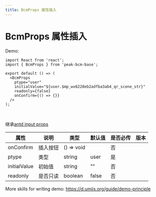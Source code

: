 ```yaml
---
title: BcmProps 属性插入
---
```


# BcmProps 属性插入

Demo:

```tsx
import React from 'react';
import { BcmProps } from 'peak-bcm-base';

export default () => (
  <BcmProps
    ptype="user"
    initialValue="${user.$mp_wx6228eb2adfba3ab4_qr_scene_str}"
    readonly={false}
    onConfirm={() => {}}
  />
);
```

<br/>

继承[antd input props](https://ant.design/components/input-cn/#Input)

| 属性         | 说明     | 类型       | 默认值 | 是否必传 | 版本 |
| ------------ | -------- | ---------- | ------ | -------- | ---- |
| onConfirm    | 插入按钮 | () => void |        | 否       |      |
| ptype        | 类型     | string     | user   | 是       |      |
| initialValue | 初始值   | string     | ""     | 否       |      |
| readonly     | 是否只读 | boolean    | false  | 否       |      |

More skills for writing demo: https://d.umijs.org/guide/demo-principle
